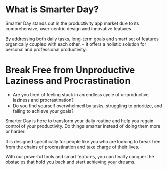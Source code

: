 # What is Smarter Day?

Smarter Day stands out in the productivity app market due to its comprehensive, user-centric design and innovative features. 

By addressing both daily tasks, long-term goals and smart set of features organically coupled with each other, - it offers a holistic solution for personal and professional productivity.

# Break Free from Unproductive Laziness and Procrastination

- Are you tired of feeling stuck in an endless cycle of unproductive laziness and procrastination? 
- Do you find yourself overwhelmed by tasks, struggling to prioritize, and failing to achieve your goals?

Smarter Day is here to transform your daily routine and help you regain control of your productivity. 
Do things smarter instead of doing them more or harder.

It is designed specifically for people like you who are looking to break free from the chains of procrastination and take charge of their lives. 

With our powerful tools and smart features, you can finally conquer the obstacles that hold you back and start achieving your dreams.
